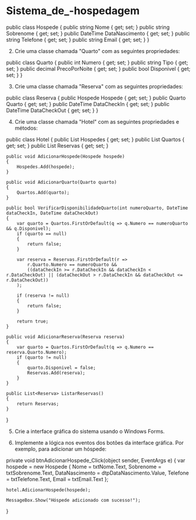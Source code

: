 # Sistema_de_-hospedagem
public class Hospede
{
    public string Nome { get; set; }
    public string Sobrenome { get; set; }
    public DateTime DataNascimento { get; set; }
    public string Telefone { get; set; }
    public string Email { get; set; }
}


2. Crie uma classe chamada "Quarto" com as seguintes propriedades:


public class Quarto
{
    public int Numero { get; set; }
    public string Tipo { get; set; }
    public decimal PrecoPorNoite { get; set; }
    public bool Disponivel { get; set; }
}


3. Crie uma classe chamada "Reserva" com as seguintes propriedades:


public class Reserva
{
    public Hospede Hospede { get; set; }
    public Quarto Quarto { get; set; }
    public DateTime DataCheckIn { get; set; }
    public DateTime DataCheckOut { get; set; }
}


4. Crie uma classe chamada "Hotel" com as seguintes propriedades e métodos:


public class Hotel
{
    public List<Hospede> Hospedes { get; set; }
    public List<Quarto> Quartos { get; set; }
    public List<Reserva> Reservas { get; set; }

    public void AdicionarHospede(Hospede hospede)
    {
        Hospedes.Add(hospede);
    }

    public void AdicionarQuarto(Quarto quarto)
    {
        Quartos.Add(quarto);
    }

    public bool VerificarDisponibilidadeQuarto(int numeroQuarto, DateTime dataCheckIn, DateTime dataCheckOut)
    {
        var quarto = Quartos.FirstOrDefault(q => q.Numero == numeroQuarto && q.Disponivel);
        if (quarto == null)
        {
            return false;
        }

        var reserva = Reservas.FirstOrDefault(r =>
            r.Quarto.Numero == numeroQuarto &&
            ((dataCheckIn >= r.DataCheckIn && dataCheckIn < r.DataCheckOut) || (dataCheckOut > r.DataCheckIn && dataCheckOut <= r.DataCheckOut))
        );

        if (reserva != null)
        {
            return false;
        }

        return true;
    }

    public void AdicionarReserva(Reserva reserva)
    {
        var quarto = Quartos.FirstOrDefault(q => q.Numero == reserva.Quarto.Numero);
        if (quarto != null)
        {
            quarto.Disponivel = false;
            Reservas.Add(reserva);
        }
    }

    public List<Reserva> ListarReservas()
    {
        return Reservas;
    }    
}


5. Crie a interface gráfica do sistema usando o Windows Forms.

6. Implemente a lógica nos eventos dos botões da interface gráfica. Por exemplo, para adicionar um hóspede:


private void btnAdicionarHospede_Click(object sender, EventArgs e)
{
    var hospede = new Hospede
    {
        Nome = txtNome.Text,
        Sobrenome = txtSobrenome.Text,
        DataNascimento = dtpDataNascimento.Value,
        Telefone = txtTelefone.Text,
        Email = txtEmail.Text
    };

    hotel.AdicionarHospede(hospede);

    MessageBox.Show("Hóspede adicionado com sucesso!");
}
